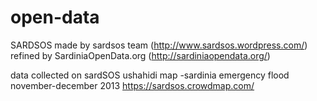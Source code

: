 open-data
=========
SARDSOS made by sardsos team (http://www.sardsos.wordpress.com/)
refined by SardiniaOpenData.org (http://sardiniaopendata.org/)

data collected on sardSOS ushahidi map -sardinia emergency flood november-december 2013
https://sardsos.crowdmap.com/
